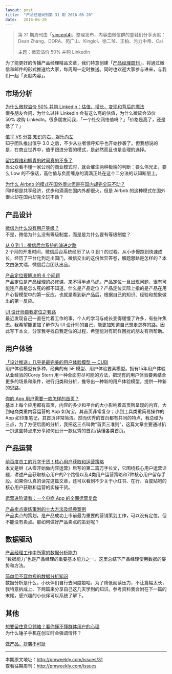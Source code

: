 ```yaml
---
layout: post
title:  "产品经理周刊第 31 期 2016-06-20"
date:   2016-06-20
---
```


> 第 31 期周刊由「[vincent4j](http://pmweekly.com/contributors#dean)」整理发布，内容由微信群的童鞋们分享贡献：Dean Zhang、DORA、苑广山、Kingiol、徐二爷、王柏、污力中帝、Cai
> 
> 主题：微软溢价 50% 并购 LinkedIn

为了能更好的传播产品经理精品文章，我们特意创建「[产品经理周刊](http://pmweekly.com/)」，将通过微信和邮件的形式推送给大家，每周周一定时推送。同时也欢迎大家参与进来，与我们一起「贡献内容」。

## 市场分析  

[为什么微软溢价 50% 并购 LinkedIn：估值、增长、变现和背后的魔法](http://mp.weixin.qq.com/s?__biz=MzI2MTAxOTk5OQ==&mid=2650940866&idx=1&sn=a0bad83d19815a3396e01b2a606b254f&scene=23&srcid=0614Zjmx25Y8q4qpywB0JcwM#rd)   
很多朋友会问，为什么过往 LinkedIn 会有这么高的估值，为什么微软会溢价 50% 收购 LinkedIn。很多朋友问我，「一个社交网络值吗？」「价格是高了，还是低了？」

[值乎 VS 分答 知识向右，娱乐向左](http://mp.weixin.qq.com/s?__biz=MzAxMzc5NDAyMw==&mid=2650509932&idx=1&sn=db255dae0a20cfa62ade44527a5ccc67&scene=23&srcid=0616AWhvL8dQjjwsKaPpRiG1#rd)   
知乎团队推出值乎 3.0 之后，不少从业者惊呼知乎也开始抄袭了。但我想说的是，在商业世界中，值乎跟进分答的模式，是必然而且也是合理的选择。   

[留给程维和柳青的时间真的不多了](https://mp.weixin.qq.com/s?__biz=MzA5NzAzMjIxMw==&mid=2650924442&idx=2&sn=d26564bd05d33d87cee72b9f1fb5c47d&scene=1&srcid=0616aCjpqVUKWkOV5a0q1V7V&from=groupmessage&isappinstalled=0&key=18e81ac7415f67c4bb328b596f729a2bbb3dbf63d28a26182c11385af5cfce1f94b8e4426fe6ae8958990fe4e338c6fd&ascene=1&uin=NDgwNzA1&devicetype=iPhone+OS9.3.2&version=16031312&nettype=WIFI&fontScale=100&pass_ticket=ZANpVDDQMRr%2Fm4eUgKrzequngnWJxOE%2B1W585tHJj1o%3D)   
当公众看不懂一家公司的商业模式时，就会催生两种极端的判断：要么伟光正，要么 Low 的不像话，高估值与负面缠身的滴滴正处在这个二分法的认知断层上。   

[为什么 Airbnb 的模式在国外很火但是在国内却完全玩不动？](http://www.pmcaff.com/discuss/index/249200178492480)   
同样都是共享经济，优步和滴滴在国内外都很火，但是 Airbnb 的这种模式在国外很火却在国内却完全玩不动？  

## 产品设计

[微信为什么没有用户等级？](http://www.pmcaff.com/discuss/index/1000000000144905)   
不是，微信为什么没有等级制度，而是是为什么要有等级制度？  

[从 0 到 1：微信后台系统的演进之路](http://mp.weixin.qq.com/s?__biz=MjM5MDE0Mjc4MA==&mid=402340325&idx=1&sn=5b7bf6025b1a83a0e529e630fc95ae28&scene=23&srcid=0616nEkq0d8VVcAiYnMcK1Ro#rd)   
2 个月的开发时间，微信后台系统经历了从 0 到 1 的过程。从小步慢跑到快速成长，经历了平台化到走出国门，微信交出的这份优异答卷，解题思路是怎样的？本文由张文瑞，微信后台团队出品。   

[产品定位要解决的 6 个问题](http://mp.weixin.qq.com/s?__biz=MzAxMzc5NDAyMw==&mid=2650509814&idx=1&sn=861120b25c86b62840a4a1fd4d20c713&scene=23&srcid=0616AQIVjuPwQh6QRkg0S076#rd)   
产品定位是产品经理的必修课，来不得半点马虎。产品定位一旦出现问题，很有可能连产品是怎么死的都不知道。什么是产品定位？产品定位实际上指的是产品在用户心智模型中的第一反应，也就是看到新产品后，根据自己的知识、经验和想象做出的第一反应。   

[UI 设计师自我定位之套路](https://zhuanlan.zhihu.com/p/21371665)   
最近发现自己一直在忙着工作的事，个人的学习与成长变得缓慢了许多，有些许焦虑。我希望能更加了解作为 UI 设计师的自己，能更加知道自己想走怎样的路。因此写下本文，分享我寻找自我定位的过程，希望能对有同样困扰的朋友有所帮助。   

## 用户体验

[「设计推送」几乎是最完美的用户体验模型 — CUBI](http://mp.weixin.qq.com/s?__biz=MjM5NjA1NzEwMA==&mid=2651003836&idx=1&sn=a5ca3c442c27c997907490dd0c1f8d11&scene=23&srcid=0618UGvJI9OqUf5lAaYQioLq#rd)   
用户体验模型有多种，经典的有 5E 模型、用户体验要素模型。拥有15年用户体验从业经验的Corey Stern 用一种全面穷尽可能的方法，把现有的用户体验要素结合更多的场景和条件，进行归类和分析，推导出一种新的用户体验模型，提供一种新的思路。  

[你的 App 用户需要一款怎样的首页？](http://mp.weixin.qq.com/s?__biz=MzAxMzc5NDAyMw==&mid=2650509772&idx=1&sn=e292dcd48e8846626fcc93aa7634e132&scene=23&srcid=06194Fr6IUBEuGPrIeUYXrU3#rd)   
基本上每个应用都有首页，内容的多少和平台的大小影响着首页所呈现的内容，大到电商类重内容运营的 App 如淘宝，其首页非常复杂；小到工具类重简易操作的 App 如印象笔记，其首页非常简洁。然而优秀的首页都有共同的特点，我总结为三点，为了方便后面的分析，我把这三点叫做“首页三准则”，这篇文章主要通过扒一扒这些特点来分享如何设计一款优秀的首页/读懂各类首页。  


## 产品运营

[前百度员工的万字干货！核心用户获取和运营策略](http://mp.weixin.qq.com/s?__biz=MjM5NjAyMzcyMA==&mid=2659990330&idx=1&sn=8f0c980c13dfac043e3e743fcd0723e2&scene=23&srcid=0615zLI7a0BajluPnyY9rIAu#rd)   
本文是继《从零开始做内容运营》后写的第二篇万字长文，它围绕核心用户运营话题，讲述产品获取核心用户的7个路径以及4类用户运营策略和7种核心用户留存手段。如果你认真的读完这篇文章，还可以看到不少关于小红书、在行、百度贴吧的核心用户获取和运营的实操干货。   

[运营进阶请看：一个电商 App 的全面运营复盘](http://mp.weixin.qq.com/s?__biz=MzAxMzc5NDAyMw==&mid=2650509931&idx=1&sn=1e240c0f27b36402d5d0a99f83ba4ad7&scene=23&srcid=0615mjOmJfYj1DocCBf9nVD3#rd)  

[产品卖点提炼策划的十大方法及经典案例](http://mp.weixin.qq.com/s?__biz=MjM5NTE0Nzc2MA==&mid=2653947115&idx=3&sn=04c00c0c5a2f5bd2115cfc9fbfef85c1&scene=23&srcid=0616Dm0CpSqapdKE3fK5Zo0G#rd)    
产品卖点的策划，是产品成功上市前最为重要的营销策划工作，可以没有定位，但不能没有卖点。那如何做好产品卖点的策划呢？  

## 数据驱动

[产品经理工作中所需的数据分析能力](http://mp.weixin.qq.com/s?__biz=MjM5MjAxMDM4MA==&mid=2651885762&idx=1&sn=f4bf1979d63ce54e31e10bcb36f1032b&scene=23&srcid=0614ARvf3CMK5FifkuZuP13P#rd)   
“数据能力”也是产品经理的重要基本能力之一。这里总结下产品经理使用数据的姿势和方法。  

[简单但不容忽视的数据分析知识](http://mp.weixin.qq.com/s?__biz=MjM5NTQ5MjIyMA==&mid=2654537137&idx=1&sn=f318c4e2975af27fe10a488a2263651d&scene=23&srcid=0618X4UiczrTDXBjEQrnCHzC#rd)  
数据分析是什么，小伙伴们自行去问度娘哈。为了降低阅读压力，不让篇幅太长，我特意拆成上、下两篇来分享自己这几天学到的知识。参考资料我会附在下一篇的末尾，感兴趣的小伙伴可以系统了解下。   

## 其他

[想要留住意见领袖？看你懂不懂群体用户的心理](http://www.pmcaff.com/article/index/265333085954176)   
为什么锤子手机在创立时会强调情怀？   

[做产品，抄袭不可耻](http://mp.weixin.qq.com/s?__biz=MzAxMzc5NDAyMw==&mid=2650509938&idx=1&sn=3c5e053ad04c8b7b8e8e5ea9f924e37a&scene=23&srcid=0617pxOMlBbEBYvoTq6PF7QG#rd)  

---
本期原文地址：<http://pmweekly.com/issues/31>     
查看往期周刊：<http://pmweekly.com/issues>     